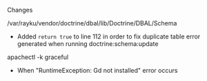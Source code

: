 Changes 

/var/rayku/vendor/doctrine/dbal/lib/Doctrine/DBAL/Schema
 - Added `return true` to line 112 in order to fix duplicate table error generated when 
   running doctrine:schema:update

apachectl -k graceful
 - When "RuntimeException: Gd not installed" error occurs
